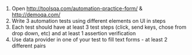 1. Open http://toolsqa.com/automation-practice-form/ & http://demoqa.com/
2. Write 3 automation tests using different elements on UI in steps
3. Each test should have at least 3 test steps (click, send keys, chose from drop down, etc) and at least 1 assertion verification
4. Use data provider in one of your test to fill text forms - at least 2 different pairs